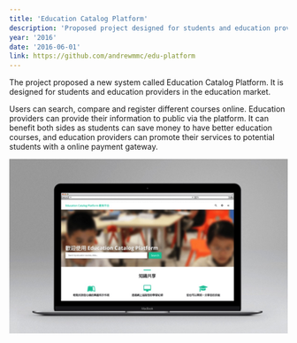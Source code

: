 ```yaml
---
title: 'Education Catalog Platform'
description: 'Proposed project designed for students and education providers.'
year: '2016'
date: '2016-06-01'
link: https://github.com/andrewmmc/edu-platform
---
```


The project proposed a new system called Education Catalog Platform. It is designed for students and education providers in the education market. 

Users can search, compare and register different courses online. Education providers can provide their information to public via the platform. It can benefit both sides as students can save money to have better education courses, and education providers can promote their services to potential students with a online payment gateway.

![](./featured.jpg)
